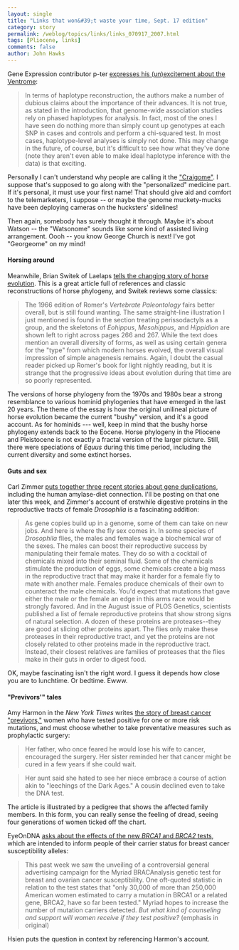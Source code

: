 ```yaml
---
layout: single 
title: "Links that won&#39;t waste your time, Sept. 17 edition" 
category: story
permalink: /weblog/topics/links/links_070917_2007.html
tags: [Pliocene, links] 
comments: false 
author: John Hawks 
---
```



<p>
Gene Expression contributor p-ter <a href="http://www.gnxp.com/blog/2007/09/venter-genome-science-and-ethics.php">expresses his (un)excitement about the Ventrome</a>:
</p>

<blockquote>In terms of haplotype reconstruction, the authors make a number of dubious claims about the importance of their advances. It is not true, as stated in the introduction, that genome-wide association studies rely on phased haplotypes for analysis. In fact, most of the ones I have seen do nothing more than simply count up genotypes at each SNP in cases and controls and perform a chi-squared test. In most cases, haplotype-level analyses is simply not done. This may change in the future, of course, but it's difficult to see how what they've done (note they aren't even able to make ideal haplotype inference with the data) is that exciting.</blockquote>

<p>
Personally I can't understand why people are calling it the <a href="http://blog-msb.embo.org/blog/2007/09/how_do_we_get_from_the_jimome.html">"Craigome"</a>. I suppose that's supposed to go along with the "personalized" medicine part. If it's personal, it must use your first name! That should give aid and comfort to the telemarketers, I suppose -- or maybe the genome muckety-mucks have been deploying cameras on the hucksters' sidelines! 
</p>

<p>
Then again, somebody has surely thought it through. Maybe it's about Watson -- the "Watsonome" sounds like some kind of assisted living arrangement. Oooh -- you know George Church is next! I've got "Georgeome" on my mind!
</p>

<h4>Horsing around</h4>

<p>
Meanwhile, Brian Switek of Laelaps <a href="http://laelaps.wordpress.com/2007/09/13/the-branching-bush-of-horse-evolution/">tells the changing story of horse evolution</a>. This is a great article full of references and classic reconstructions of horse phylogeny, and Switek reviews some classics:
</p>

<blockquote>The 1966 edition of Romer's <i>Vertebrate Paleontology</i> fairs better overall, but is still found wanting. The same straight-line illustration I just mentioned is found in the section treating perissodactyls as a group, and the skeletons of <i>Eohippus</i>, <i>Mesohippus</i>, and <i>Hippidion</i> are shown left to right across pages 266 and 267. While the text does mention an overall diversity of forms, as well as using certain genera for the "type" from which modern horses evolved, the overall visual impression of simple anagenesis remains. Again, I doubt the casual reader picked up Romer's book for light nightly reading, but it is strange that the progressive ideas about evolution during that time are so poorly represented.</blockquote>

<p>
The versions of horse phylogeny from the 1970s and 1980s bear a strong resemblance to various hominid phylogenies that have emerged in the last 20 years. The theme of the essay is how the original unilineal picture of horse evolution became the current "bushy" version, and it's a good account. As for hominids --- well, keep in mind that the bushy horse phylogeny extends back to the Eocene. Horse phylogeny in the Pliocene and Pleistocene is not exactly a fractal version of the larger picture. Still, there were speciations of <i>Equus</i> during this time period, including the current diversity and some extinct horses. 
</p>

<h4>Guts and sex</h4>

<p>
Carl Zimmer <a href="http://scienceblogs.com/loom/2007/09/10/todays_odd_bedfellows_spit_yea.php">puts together three recent stories about gene duplications</a>, including the human amylase-diet connection. I'll be posting on that one later this week, and Zimmer's account of erstwhile digestive proteins in the reproductive tracts of female <i>Drosophila</i> is a fascinating addition:
</p>

<blockquote>As gene copies build up in a genome, some of them can take on new jobs. And here is where the fly sex comes in. In some species of <i>Drosophila</i> flies, the males and females wage a biochemical war of the sexes. The males can boost their reproductive success by manipulating their female mates. They do so with a cocktail of chemicals mixed into their seminal fluid. Some of the chemiicals stimulate the production of eggs, some chemicals create a big mass in the reproductive tract that may make it harder for a female fly to mate with another male. Females produce chemicals of their own to counteract the male chemicals. You'd expect that mutations that gave either the male or the female an edge in this arms race would be strongly favored. And in the August issue of PLOS Genetics, scientists published a list of female reproductive proteins that show strong signs of natural selection. A dozen of these proteins are proteases--they are good at slicing other proteins apart. The flies only make these proteases in their reproductive tract, and yet the proteins are not closely related to other proteins made in the reproductive tract. Instead, their closest relatives are families of proteases that the flies make in their guts in order to digest food.</blockquote>

<p>
OK, maybe fascinating isn't the right word. I guess it depends how close you are to lunchtime. Or bedtime. Ewww.
</p>

<h4>"Previvors'" tales</h4>

<p>
Amy Harmon in the <i>New York Times</i> writes <a href="http://www.nytimes.com/2007/09/16/health/16gene.html?ex=1347595200&en=07e6be85dad6c5d0&ei=5088&partner=rssnyt&emc=rss">the story of breast cancer "previvors,"</a> women who have tested positive for one or more risk mutations, and must choose whether to take preventative measures such as prophylactic surgery: 
</p>

<blockquote>Her father, who once feared he would lose his wife to cancer, encouraged the surgery. Her sister reminded her that cancer might be cured in a few years if she could wait.</blockquote>

<blockquote>Her aunt said she hated to see her niece embrace a course of action akin to "leechings of the Dark Ages." A cousin declined even to take the DNA test.</blockquote>

<p>
The article is illustrated by a pedigree that shows the affected family members. In this form, you can really sense the feeling of dread, seeing four generations of women ticked off the chart. 
</p>

<p>
EyeOnDNA <a href="http://feeds.feedburner.com/~r/EyeOnDna/~3/157263760/">asks about the effects of the new <i>BRCA1</i> and <i>BRCA2</i> tests</a>, which are intended to inform people of their carrier status for breast cancer susceptibility alleles: 
</p>

<blockquote>This past week we saw the unveiling of a controversial general advertising campaign for the Myriad BRACAnalysis genetic test for breast and ovarian cancer susceptibility. One oft-quoted statistic in relation to the test states that "only 30,000 of more than 250,000 American women estimated to carry a mutation in BRCA1 or a related gene, BRCA2, have so far been tested." Myriad hopes to increase the number of mutation carriers detected. <i>But what kind of counseling and support will women receive if they test positive?</i> (emphasis in original)</blockquote>

<p>
Hsien puts the question in context by referencing Harmon's account. 
</p>


